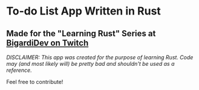 # To-do List App Written in Rust

## Made for the "Learning Rust" Series at [BigardiDev on Twitch](https://www.twitch.tv/bigardidev)

*DISCLAIMER: This app was created for the purpose of learning Rust. Code may (and most likely will) be pretty bad and shouldn't be used as a reference.*

Feel free to contribute!
